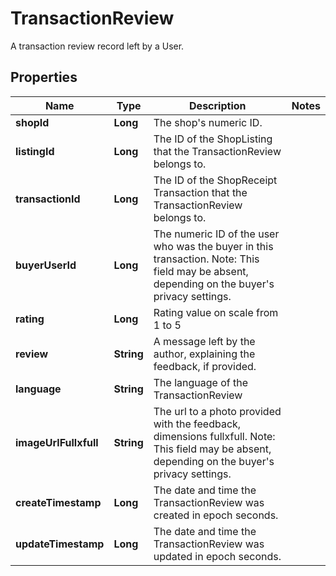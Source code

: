 

# TransactionReview

A transaction review record left by a User.

## Properties

Name | Type | Description | Notes
------------ | ------------- | ------------- | -------------
**shopId** | **Long** | The shop&#39;s numeric ID. | 
**listingId** | **Long** | The ID of the ShopListing that the TransactionReview belongs to. | 
**transactionId** | **Long** | The ID of the ShopReceipt Transaction that the TransactionReview belongs to. | 
**buyerUserId** | **Long** | The numeric ID of the user who was the buyer in this transaction. Note: This field may be absent, depending on the buyer&#39;s privacy settings. | 
**rating** | **Long** | Rating value on scale from 1 to 5 | 
**review** | **String** | A message left by the author, explaining the feedback, if provided. | 
**language** | **String** | The language of the TransactionReview | 
**imageUrlFullxfull** | **String** | The url to a photo provided with the feedback, dimensions fullxfull. Note: This field may be absent, depending on the buyer&#39;s privacy settings. | 
**createTimestamp** | **Long** | The date and time the TransactionReview was created in epoch seconds. | 
**updateTimestamp** | **Long** | The date and time the TransactionReview was updated in epoch seconds. | 



